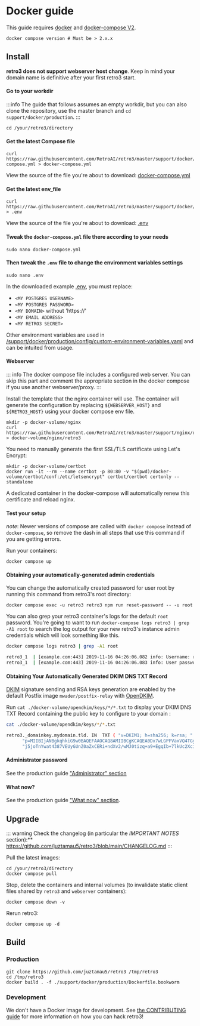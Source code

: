 # Docker guide

This guide requires [docker](https://www.docker.com/community-edition) and
[docker-compose V2](https://docs.docker.com/compose/install/).

```shell
docker compose version # Must be > 2.x.x
```

## Install

**retro3 does not support webserver host change**. Keep in mind your domain
name is definitive after your first retro3 start.

#### Go to your workdir

:::info
The guide that follows assumes an empty workdir, but you can also clone the repository, use the master branch and `cd support/docker/production`.
:::

```shell
cd /your/retro3/directory
```

#### Get the latest Compose file

```shell
curl https://raw.githubusercontent.com/RetroAI/retro3/master/support/docker/production/docker-compose.yml > docker-compose.yml
```

View the source of the file you're about to download: [docker-compose.yml](https://github.com/juztamau5/retro3/blob/master/support/docker/production/docker-compose.yml)

#### Get the latest env_file

```shell
curl https://raw.githubusercontent.com/RetroAI/retro3/master/support/docker/production/.env > .env
```

View the source of the file you're about to download: [.env](https://github.com/juztamau5/retro3/blob/master/support/docker/production/.env)

#### Tweak the `docker-compose.yml` file there according to your needs

```shell
sudo nano docker-compose.yml
```

#### Then tweak the `.env` file to change the environment variables settings

```shell
sudo nano .env
```

In the downloaded example [.env](https://github.com/juztamau5/retro3/blob/master/support/docker/production/.env), you must replace:
- `<MY POSTGRES USERNAME>`
- `<MY POSTGRES PASSWORD>`
- `<MY DOMAIN>` without 'https://'
- `<MY EMAIL ADDRESS>`
- `<MY RETRO3 SECRET>`

Other environment variables are used in
[/support/docker/production/config/custom-environment-variables.yaml](https://github.com/juztamau5/retro3/blob/master/support/docker/production/config/custom-environment-variables.yaml) and can be
intuited from usage.

#### Webserver

::: info
The docker compose file includes a configured web server. You can skip this part and comment the appropriate section in the docker compose if you use another webserver/proxy.
:::

Install the template that the nginx container will use.
The container will generate the configuration by replacing `${WEBSERVER_HOST}` and `${RETRO3_HOST}` using your docker compose env file.

```shell
mkdir -p docker-volume/nginx
curl https://raw.githubusercontent.com/RetroAI/retro3/master/support/nginx/retro3 > docker-volume/nginx/retro3
```

You need to manually generate the first SSL/TLS certificate using Let's Encrypt:

```shell
mkdir -p docker-volume/certbot
docker run -it --rm --name certbot -p 80:80 -v "$(pwd)/docker-volume/certbot/conf:/etc/letsencrypt" certbot/certbot certonly --standalone
```

A dedicated container in the docker-compose will automatically renew this certificate and reload nginx.


#### Test your setup

_note_: Newer versions of compose are called with `docker compose` instead of `docker-compose`, so remove the dash in all steps that use this command if you are getting errors.

Run your containers:

```shell
docker compose up
```

#### Obtaining your automatically-generated admin credentials

You can change the automatically created password for user root by running this command from retro3's root directory:
```shell
docker compose exec -u retro3 retro3 npm run reset-password -- -u root
```

You can also grep your retro3 container's logs for the default `root` password. You're going to want to run `docker-compose logs retro3 | grep -A1 root` to search the log output for your new retro3's instance admin credentials which will look something like this.

```bash
docker compose logs retro3 | grep -A1 root

retro3_1  | [example.com:443] 2019-11-16 04:26:06.082 info: Username: root
retro3_1  | [example.com:443] 2019-11-16 04:26:06.083 info: User password: abcdefghijklmnop
```

#### Obtaining Your Automatically Generated DKIM DNS TXT Record

[DKIM](https://en.wikipedia.org/wiki/DomainKeys_Identified_Mail) signature sending and RSA keys generation are enabled by the default Postfix image `mwader/postfix-relay` with [OpenDKIM](http://www.opendkim.org/).

Run `cat ./docker-volume/opendkim/keys/*/*.txt` to display your DKIM DNS TXT Record containing the public key to configure to your domain :

```bash
cat ./docker-volume/opendkim/keys/*/*.txt

retro3._domainkey.mydomain.tld.	IN	TXT	( "v=DKIM1; h=sha256; k=rsa; "
	  "p=MIIBIjANBgkqhkiG9w0BAQEFAAOCAQ8AMIIBCgKCAQEA0Dx7wLGPFVaxVQ4TGym/eF89aQ8oMxS9v5BCc26Hij91t2Ci8Fl12DHNVqZoIPGm+9tTIoDVDFEFrlPhMOZl8i4jU9pcFjjaIISaV2+qTa8uV1j3MyByogG8pu4o5Ill7zaySYFsYB++cHJ9pjbFSC42dddCYMfuVgrBsLNrvEi3dLDMjJF5l92Uu8YeswFe26PuHX3Avr261n"
	  "j5joTnYwat4387VEUyGUnZ0aZxCERi+ndXv2/wMJ0tizq+a9+EgqIb+7lkUc2XciQPNuTujM25GhrQBEKznvHyPA6fHsFheymOuB763QpkmnQQLCxyLygAY9mE/5RY+5Q6J9oDOQIDAQAB" )  ; ----- DKIM key retro3 for mydomain.tld
```

#### Administrator password

See the production guide ["Administrator" section](https://docs.joinretro3.org/install/any-os#administrator)

#### What now?

See the production guide ["What now" section](https://docs.joinretro3.org/install/any-os#what-now).

## Upgrade

::: warning
Check the changelog (in particular the *IMPORTANT NOTES* section):** https://github.com/juztamau5/retro3/blob/main/CHANGELOG.md
:::

Pull the latest images:

```shell
cd /your/retro3/directory
docker compose pull
```

Stop, delete the containers and internal volumes (to invalidate static client files shared by `retro3` and `webserver` containers):

```shell
docker compose down -v
```

Rerun retro3:

```shell
docker compose up -d
```

## Build

### Production

```shell
git clone https://github.com/juztamau5/retro3 /tmp/retro3
cd /tmp/retro3
docker build . -f ./support/docker/production/Dockerfile.bookworm
```

### Development

We don't have a Docker image for development. See [the CONTRIBUTING guide](https://github.com/juztamau5/retro3/blob/main/.github/CONTRIBUTING.md#develop) for more information on how you can hack retro3!
